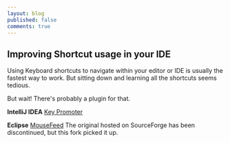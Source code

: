 ```yaml
---
layout: blog
published: false
comments: true
---
```


## Improving Shortcut usage in your IDE

Using Keyboard shortcuts to navigate within your editor or IDE is usually the fastest way to work. But sitting down and learning all the shortcuts seems tedious.

But wait! There's probably a plugin for that.

**IntelliJ IDEA**
[Key Promoter](http://plugins.jetbrains.com/plugin/4455?pr=idea)

**Eclipse**
[MouseFeed](https://marketplace.eclipse.org/content/mousefeed)
The original hosted on SourceForge has been discontinued, but this fork picked it up.
